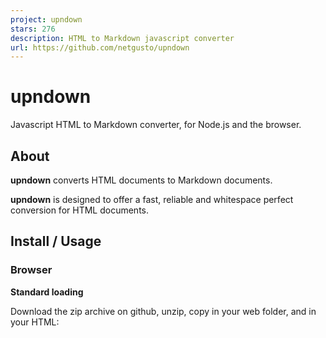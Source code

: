 ```yaml
---
project: upndown
stars: 276
description: HTML to Markdown javascript converter
url: https://github.com/netgusto/upndown
---
```


upndown
=======

Javascript HTML to Markdown converter, for Node.js and the browser.

About
-----

**upndown** converts HTML documents to Markdown documents.

**upndown** is designed to offer a fast, reliable and whitespace perfect conversion for HTML documents.

Install / Usage
---------------

### Browser

**Standard loading**

Download the zip archive on github, unzip, copy in your web folder, and in your HTML:

<script type\="text/javascript" src\="/assets/upndown/lib/upndown.bundle.min.js"\></script\>
<script type\="text/javascript"\>

    var und \= new upndown();
    und.convert('<h1>Hello, World !</h1>', function(err, markdown) {
        if(err) { console.err(err); }
        else { console.log(markdown); } // Outputs: # Hello, World !
    });

</script\>

**Using RequireJS**

Download the zip archive on github, unzip, copy in your web folder, and in your HTML:

<script type\="text/javascript" src\="http://requirejs.org/docs/release/2.1.11/minified/require.js"\></script\>
<script type\="text/javascript"\>

require.config({
    paths: {
        'upndown': '/assets/upndown/lib/upndown.bundle.min'
    }
});

require(\['upndown'\], function(upndown) {
    var und \= new upndown();
    und.convert('<h1>Hello, World !</h1>', function(err, markdown) {
        if(err) { console.err(err);
        else { console.log(markdown); } // Outputs: # Hello, World !
    });
});
</script\>

### Nodejs

**Install**

npm install upndown

**Use**

var upndown \= require('upndown');

var und \= new upndown();
und.convert('<h1>Hello, World !</h1>', function(err, markdown) {
    if(err) { console.err(err);
    else { console.log(markdown); } // Outputs: # Hello, World !
});

**Warning: With Node < 0.12.8, you'll have to require a polyfill for the `Promise` functionnality (like https://www.npmjs.com/package/bluebird); see #10 on how to do that.**

Options
-------

### `decodeEntities`

By default Updown will decode all html entities, so source HTML like this:

<p\>I'm an escaped &lt;em&gt;code sample&lt;/em&gt;.</p\>

Will become:

```
I'm an escaped *code sample*.
```

If your use case does not call for that behavior and you wish HTML entities to stay encoded, you can pass an option to the constructor:

var und \= new upndown({decodeEntities: false})

Then just use as normal.

Test
----

### In the browser

Navigate to `test/browser/` inside the **upndown** folder. Browser tests are executed by QUnit.

### Nodejs

To run the tests, simply execute:

npm test

Nodejs tests are executed using mocha.

Maintainer
----------

**upndown** is produced by Net Gusto. Drop us a line at contact@netgusto.com

